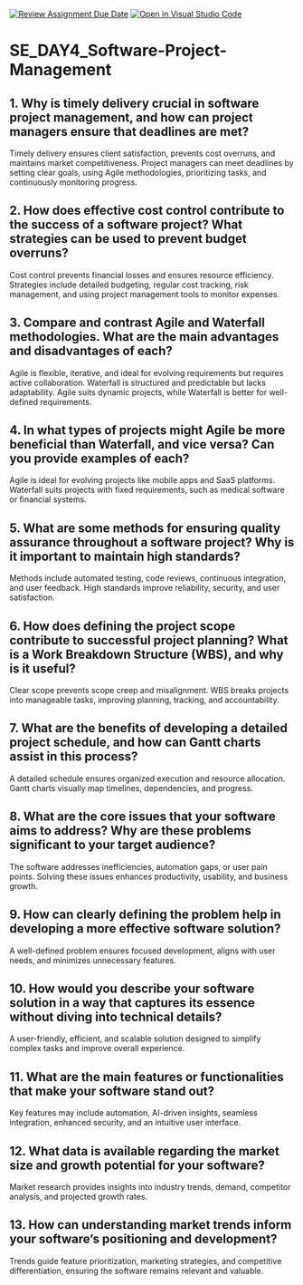 [![Review Assignment Due Date](https://classroom.github.com/assets/deadline-readme-button-22041afd0340ce965d47ae6ef1cefeee28c7c493a6346c4f15d667ab976d596c.svg)](https://classroom.github.com/a/9pw6JKcu)
[![Open in Visual Studio Code](https://classroom.github.com/assets/open-in-vscode-2e0aaae1b6195c2367325f4f02e2d04e9abb55f0b24a779b69b11b9e10269abc.svg)](https://classroom.github.com/online_ide?assignment_repo_id=18458885&assignment_repo_type=AssignmentRepo)
# SE_DAY4_Software-Project-Management
## 1. Why is timely delivery crucial in software project management, and how can project managers ensure that deadlines are met?
Timely delivery ensures client satisfaction, prevents cost overruns, and maintains market competitiveness. Project managers can meet deadlines by setting clear goals, using Agile methodologies, prioritizing tasks, and continuously monitoring progress.

## 2. How does effective cost control contribute to the success of a software project? What strategies can be used to prevent budget overruns?
Cost control prevents financial losses and ensures resource efficiency. Strategies include detailed budgeting, regular cost tracking, risk management, and using project management tools to monitor expenses.

## 3. Compare and contrast Agile and Waterfall methodologies. What are the main advantages and disadvantages of each?
Agile is flexible, iterative, and ideal for evolving requirements but requires active collaboration. Waterfall is structured and predictable but lacks adaptability. Agile suits dynamic projects, while Waterfall is better for well-defined requirements.

## 4. In what types of projects might Agile be more beneficial than Waterfall, and vice versa? Can you provide examples of each?
Agile is ideal for evolving projects like mobile apps and SaaS platforms. Waterfall suits projects with fixed requirements, such as medical software or financial systems.

## 5. What are some methods for ensuring quality assurance throughout a software project? Why is it important to maintain high standards?
Methods include automated testing, code reviews, continuous integration, and user feedback. High standards improve reliability, security, and user satisfaction.

## 6. How does defining the project scope contribute to successful project planning? What is a Work Breakdown Structure (WBS), and why is it useful?
Clear scope prevents scope creep and misalignment. WBS breaks projects into manageable tasks, improving planning, tracking, and accountability.

## 7. What are the benefits of developing a detailed project schedule, and how can Gantt charts assist in this process?
A detailed schedule ensures organized execution and resource allocation. Gantt charts visually map timelines, dependencies, and progress.

## 8. What are the core issues that your software aims to address? Why are these problems significant to your target audience?
The software addresses inefficiencies, automation gaps, or user pain points. Solving these issues enhances productivity, usability, and business growth.

## 9. How can clearly defining the problem help in developing a more effective software solution?
A well-defined problem ensures focused development, aligns with user needs, and minimizes unnecessary features.

## 10. How would you describe your software solution in a way that captures its essence without diving into technical details?
A user-friendly, efficient, and scalable solution designed to simplify complex tasks and improve overall experience.

## 11. What are the main features or functionalities that make your software stand out?
Key features may include automation, AI-driven insights, seamless integration, enhanced security, and an intuitive user interface.

## 12. What data is available regarding the market size and growth potential for your software?
Market research provides insights into industry trends, demand, competitor analysis, and projected growth rates.

## 13. How can understanding market trends inform your software’s positioning and development?
Trends guide feature prioritization, marketing strategies, and competitive differentiation, ensuring the software remains relevant and valuable.
